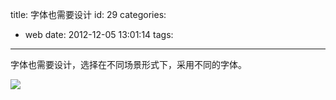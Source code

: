 title: 字体也需要设计
id: 29
categories:
  - web
date: 2012-12-05 13:01:14
tags:
---

字体也需要设计，选择在不同场景形式下，采用不同的字体。
</br>

![](http://m1.img.libdd.com/farm5/2012/1205/13/6E7459C7CF0CE1FE8AE43E2B09B68710FE36D7928126A_500_5898.jpg)</img>
</br>